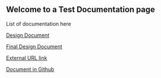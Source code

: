 ## Welcome to a Test Documentation page

List of documentation here

[Design Document](designdoc.md)

[Final Design Document](finaldesigndoc.md)

[External URL link](https://deltek.custhelp.com/)

[Document in Github](UpdateSites.doc)




